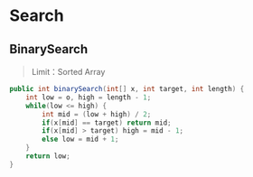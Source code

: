 # Search

## BinarySearch

> Limit：Sorted Array

```java
public int binarySearch(int[] x, int target, int length) {
    int low = o, high = length - 1;
    while(low <= high) {
        int mid = (low + high) / 2;
        if(x[mid] == target) return mid;
        if(x[mid] > target) high = mid - 1;
        else low = mid + 1;
    }
    return low;
} 
```


